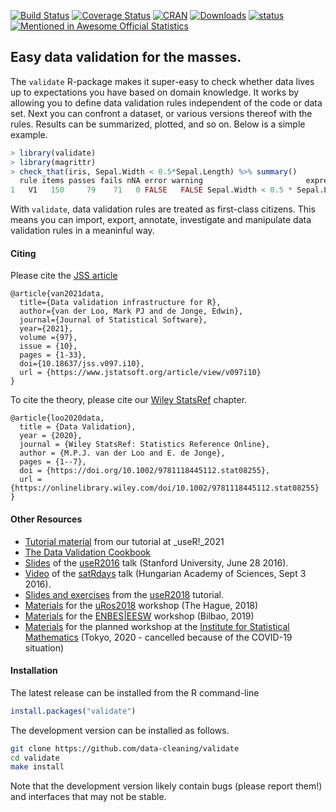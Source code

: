 [![Build Status](https://travis-ci.org/data-cleaning/validate.svg?branch=master)](https://travis-ci.org/data-cleaning/validate)
[![Coverage Status](https://coveralls.io/repos/data-cleaning/validate/badge.svg?branch=master&service=github)](https://coveralls.io/github/data-cleaning/validate?branch=master)
[![CRAN](http://www.r-pkg.org/badges/version/validate)](http://cran.r-project.org/package=validate/)
[![Downloads](https://cranlogs.r-pkg.org/badges/validate)](http://cran.r-project.org/package=validate/)
[![status](https://tinyverse.netlify.com/badge/validate)](https://CRAN.R-project.org/package=validate)
[![Mentioned in Awesome Official Statistics ](https://awesome.re/mentioned-badge.svg)](http://www.awesomeofficialstatistics.org)


Easy data validation for the masses.
-----------------------------------

The `validate` R-package makes it super-easy to check whether data lives up to expectations you have based on domain knowledge. It works by allowing you to define data validation rules independent of the code or data set. Next you can confront a dataset, or various versions thereof with the rules. Results can be summarized, plotted, and so on. Below is a simple example.

```r
> library(validate)
> library(magrittr)
> check_that(iris, Sepal.Width < 0.5*Sepal.Length) %>% summary()
  rule items passes fails nNA error warning                       expression
1   V1   150     79    71   0 FALSE   FALSE Sepal.Width < 0.5 * Sepal.Length
```

With `validate`, data validation rules are treated as first-class citizens.
This means you can import, export, annotate, investigate and manipulate data
validation rules in a meaninful way. 

#### Citing

Please cite the [JSS article](https://journal.r-project.org/archive/2014/RJ-2014-011/index.html)

```
@article{van2021data,
  title={Data validation infrastructure for R},
  author={van der Loo, Mark PJ and de Jonge, Edwin},
  journal={Journal of Statistical Software},
  year={2021},
  volume ={97},
  issue = {10},
  pages = {1-33},
  doi={10.18637/jss.v097.i10},
  url = {https://www.jstatsoft.org/article/view/v097i10}
}
```

To cite the theory, please cite our [Wiley StatsRef](https://arxiv.org/abs/2012.12028) chapter.

```
@article{loo2020data,
  title = {Data Validation},
  year = {2020},
  journal = {Wiley StatsRef: Statistics Reference Online},
  author = {M.P.J. van der Loo and E. de Jonge},
  pages = {1--7},
  doi = {https://doi.org/10.1002/9781118445112.stat08255},
  url = {https://onlinelibrary.wiley.com/doi/10.1002/9781118445112.stat08255}
}
```


#### Other Resources

- [Tutorial material](https://github.com/data-cleaning/validate) from our tutorial at _useR!_2021
- [The Data Validation Cookbook](https://data-cleaning.github.io/validate)
- [Slides](http://www.slideshare.net/MarkVanDerLoo/data-validation-infrastructure-the-validate-package) of the [useR2016](http://www.useR2016.org) talk (Stanford University, June 28 2016).
- [Video](https://www.youtube.com/watch?v=RMCc2Iu0UIQ) of the [satRdays](https://budapest.satRdays.org) talk (Hungarian Academy of Sciences, Sept 3 2016).
- [Slides and exercises](https://github.com/data-cleaning/useR2019_tutorial) from the [useR2018](https://user2018.r-project.org/) tutorial.
- [Materials](https://github.com/data-cleaning/uRos2018_tutorial) for the [uRos2018](http://r-project.ro/conference2018.html) workshop (The Hague, 2018)
- [Materials](https://github.com/data-cleaning/EESW2019_tutorial) for the [ENBES|EESW](https://statswiki.unece.org/display/ENBES/EESW19) workshop (Bilbao, 2019)
- [Materials](https://github.com/data-cleaning/ISM2020_tutorial) for the planned workshop at the [Institute for Statistical Mathematics](https://www.ism.ac.jp/index_e.html) (Tokyo, 2020 - cancelled because of the COVID-19 situation)

#### Installation


The latest release can be installed from the R command-line
```r
install.packages("validate")
```

The development version can be installed as follows.
```bash
git clone https://github.com/data-cleaning/validate
cd validate
make install
```

Note that the development version likely contain bugs (please report them!) and interfaces that may not be stable.

